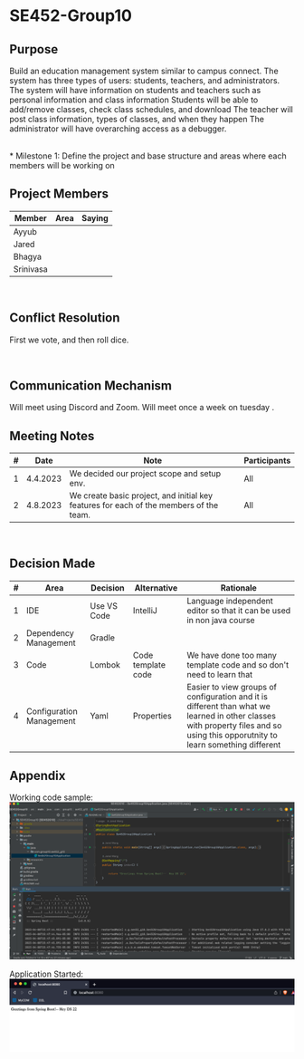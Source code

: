 # SE452-Group10
## Purpose
Build an education management system similar to campus connect. The system has three types of users: students, teachers, and administrators. The system will have information on students and teachers such as personal information and class information
Students will be able to add/remove classes, check class schedules, and download
The teacher will post class information, types of classes, and when they happen
The administrator will have overarching access as a debugger.

<br>
* Milestone 1: Define the project and base structure and areas where each members will be working on

## Project Members

| Member | Area  | Saying |
| ----------- | ----------- | --- |
| Ayyub |  | <i></i>|
| Jared |   | <b></b>|
| Bhagya |   | <b></b>|
| Srinivasa |   | <b></b>|


<br/>

## Conflict Resolution
First we vote, and then roll dice.

<br/>

## Communication Mechanism
Will meet using Discord and Zoom.   Will meet once a week on tuesday .

## Meeting Notes
| #         | Date | Note    | Participants |
|-----------|------|---------|---------|
| 1     |   4.4.2023   | We decided our project scope and setup env. | All |
| 2     |   4.8.2023   | We create basic project, and initial key features for each of the members of the team. | All |

<br/>

## Decision Made
| # | Area  | Decision | Alternative | Rationale|
| ----------- | ----------- | --- | --- |--- |
| 1 | IDE | Use VS Code |IntelliJ | Language independent editor so that it can be used in non java course|
| 2 | Dependency Management  | Gradle |
| 3 | Code  | Lombok | Code template code | We have done too many template code and so don't need to learn that|
| 4 | Configuration Management  | Yaml | Properties | Easier to view groups of configuration and it is different than what we learned in other classes with property files and so using this opporutnity to learn something different|


## Appendix 

Working code sample:
![img.png](src/main/resources/img/img.png)

Application Started:
![img_1.png](src/main/resources/img/img_1.png)